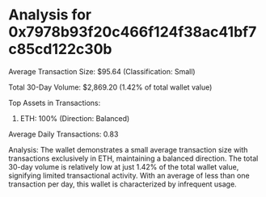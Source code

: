 # Analysis for 0x7978b93f20c466f124f38ac41bf7c85cd122c30b

Average Transaction Size: $95.64 (Classification: Small)

Total 30-Day Volume: $2,869.20 (1.42% of total wallet value)

Top Assets in Transactions:
1. ETH: 100% (Direction: Balanced)

Average Daily Transactions: 0.83

Analysis: The wallet demonstrates a small average transaction size with transactions exclusively in ETH, maintaining a balanced direction. The total 30-day volume is relatively low at just 1.42% of the total wallet value, signifying limited transactional activity. With an average of less than one transaction per day, this wallet is characterized by infrequent usage.